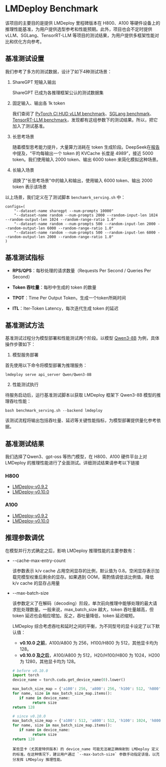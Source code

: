 # LMDeploy Benchmark

该项目的主要目的是提供 LMDeploy 里程碑版本在 H800、A100 等硬件设备上的推理性能基准，为用户提供选型参考和性能预期。此外，项目也会不定时提供 vLLM、SGLang、TensorRT-LLM 等项目的测试结果，为用户提供多框架性能对比和优化方向参考。

## 基准测试设置

我们参考了多方的测试数据，设计了如下4种测试场景：

1. ShareGPT 短输入输出

   ShareGPT 已成为各推理框架公认的测试数据集

2. 固定输入、输出各 1k token

   我们查阅了 [PyTorch CI HUD vLLM benchmark](https://hud.pytorch.org/benchmark/llms?repoName=vllm-project%2Fvllm)、[SGLang benchmark](https://github.com/sgl-project/sglang/blob/main/benchmark)、[TensorRT-LLM benchmark](https://github.com/NVIDIA/TensorRT-LLM/blob/main/docs/source/performance/perf-overview.md)，发现都有这组参数下的测试结果。所以，把它加入了测试基准。

3. 长思考场景

   随着模型思考能力提升，大量算力消耗在 token 生成阶段。DeepSeek在[报告](https://zhuanlan.zhihu.com/p/27181462601)中提及，“平均每输出一个 token 的 KVCache 长度是 4989”，接近 5000 token。我们使用输入 2000 token、输出 6000 token 来简化模拟这种场景。

4. 长输入场景

   调换了“长思考场景”中的输入和输出，使用输入 6000 token、输出 2000 token 表示该场景

以上场景，我们定义在了测试脚本 `benchamrk_serving.sh` 中：

```shell
configs=(
    "--dataset-name sharegpt --num-prompts 10000"
    "--dataset-name random --num-prompts 2000 --random-input-len 1024 --random-output-len 1024 --random-range-ratio 1.0"
    "--dataset-name random --num-prompts 500 --random-input-len 2000 --random-output-len 6000 --random-range-ratio 1.0"
    "--dataset-name random --num-prompts 500 --random-input-len 6000 --random-output-len 2000 --random-range-ratio 1.0"
)
```

## 基准测试指标

- **RPS/QPS**：每秒处理的请求数量（Requests Per Second / Queries Per Second）

- **Token 吞吐量**：每秒中生成的 token 的数量

- **TPOT**：Time Per Output Token，生成一个token所耗时间

- **ITL**：Iter-Token Latency，每次迭代生成 token 的延迟

## 基准测试方法

基准测试过程分为模型部署和性能测试两个阶段。以模型 [Qwen3-8B](https://huggingface.co/Qwen/Qwen3-8B) 为例，具体操作步骤如下：

1. 模型服务部署

首先使用以下命令将模型部署为推理服务：

```shell
lmdeploy serve api_server Qwen/Qwen3-8B
```

2. 性能测试执行

待服务启动后，运行基准测试脚本以获取 LMDeploy 框架下 Qwen3-8B 模型的推理吞吐性能：

```shell
bash benchmark_serving.sh --backend lmdeploy
```

该测试流程将输出包括吞吐量、延迟等关键性能指标，为模型部署提供量化参考依据。

## 基准测试结果

我们选择了Qwen3、gpt-oss 等热门模型，在 H800、A100 硬件平台上对 LMDeploy 的推理性能进行了全面测试。详细测试结果请参考以下链接

### H800

- [LMDeploy-v0.9.2](./lmdeploy/H800_v0.9.2.md)
- [LMDeploy-v0.10.0](./lmdeploy/H800_v0.10.0.md)

### A100

- [LMDeploy-v0.9.2](./lmdeploy/A800_v0.9.2.md)
- [LMDeploy-v0.10.0](./lmdeploy/A100_v0.10.0.md)

## 推理参数调优

在模型并行方式确定之后，影响 LMDeploy 推理性能的主要参数有：

- --cache-max-entry-count

  该参数表示 k/v cache 占用空闲显存的比例，默认值为 0.8。空闲显存表示加载完模型权重后剩余的显存。如果遇到 OOM，需酌情调低该比例值，降低 k/v cache 的显存占用量

- --max-batch-size

  该参数定义了在解码（decoding）阶段，单次前向推理中能够处理的最大请求批处理数量。一般来说，max_batch_size 越大，token 吞吐量越高，但 token 延迟也会相应增加。反之，吞吐量降低，token 延迟缩短。

  LMDeploy 综合考虑吞吐和延时之间的平衡，为不同型号的显卡设定了以下默认值：

  - **v0.10.0 之前**，A100/A800 为 256，H100/H800 为 512，其他显卡均为 128。
  - **v0.10.0 及之后**，A100/A800 为 512，H20/H100/H800 为 1024，H200 为 1280，其他显卡均为 128。

  ```python
  # before v0.10.0
  import torch
  device_name = torch.cuda.get_device_name(0).lower()

  max_batch_size_map = {'a100': 256, 'a800': 256, 'h100': 512, 'h800': 512}
  for name, size in max_batch_size_map.items():
     if name in device_name:
           return size
  return 128

  # since v0.10.0
  max_batch_size_map = {'a100': 512, 'a800': 512, 'h100': 1024, 'h800': 1024, 'h200': 1280, 'h20': 1024}
  for name, size in max_batch_size_map.items():
     if name in device_name:
           return size
  return 128
  ```

  ```{note}
  某些显卡（尤其是特供版本）的 device_name 可能无法被正确映射到 LMDeploy 定义的标准。在这种情况下，建议用户通过 `--max-batch-size` 参数手动指定该值，以充分发挥 LMDeploy 推理性能。
  ```
